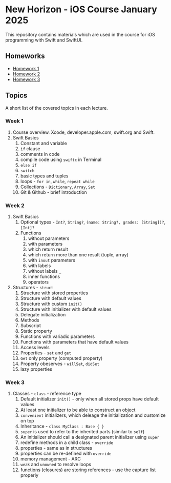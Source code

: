 # New Horizon - iOS Course January 2025

This repository contains materials which are used in the course for iOS programming with Swift and SwiftUI.

## Homeworks

* [Homework 1](./homework/week1.md)
* [Homework 2](./homework/week2.md)
* [Homework 3](./homework/week3.md)

## Topics

A short list of the covered topics in each lecture.

### Week 1 
1. Course overview. Xcode, developer.apple.com, swift.org and Swift.
1. Swift Basics
    1. Constant and variable
    1. `if` clause
    1. comments in code
    1. compile code using `swiftc` in Terminal
    1. `else if`
    1. `switch`
    1. basic types and tuples
    1. loops - `for in`, `while`, `repeat while`
    1. Collections - `Dictionary`, `Array`, `Set`
    1. Git & Github - brief introduction
### Week 2
1. Swift Basics
    1. Optional types - `Int?`, `String?`, `(name: String?, grades: [String])?`, `[Int]?`
    1. Functions 
        1. without parameters
        1. with parameters
        1. which return result
        1. which return more than one result (tuple, array)
        1. with `inout` parameters
        1. with labels 
        1. without labels `_`
        1. inner functions
        1. operators 
1. Structures - `struct`
    1. Structure with stored properties
    1. Structure with default values
    1. Structure with custom `init()`
    1. Structure with initializer with default values
    1. Delegate initialization
    1. Methods
    1. Subscript
    1. Static property
    1. Functions with variadic parameters
    1. Functions with parameters that have default values
    1. Access levels 
    1. Properties - `set` and `get`
    1. `Get` only property (computed property)
    1. Property obeserves - `willSet`, `didSet` 
    1. lazy properties
### Week 3
1. Classes - `class` - reference type
    1. Default initializer `init()` - only when all stored props have default values
    1. At least one initializer to be able to construct an object
    1. `convenient` initializers, which deleage the initialization and customize on top
    1. Inheritance - `class MyClass : Base { }`
    1. `super` is used to refer to the inherited parts (similar to `self`)
    1. An initializer should call a designated parent initializer using `super`
    1. redefine methods in a child class - `override`
    1. properties - same as in structures
    1. properties can be re-defined with `override`
    1. memory management - ARC
    1. `weak` and `unowned` to resolve loops 
    1. functions (closures) are storing references - use the capture list properly 